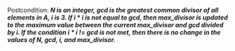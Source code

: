 Postcondition: ***N is an integer, gcd is the greatest common divisor of all elements in A, i is 3. If i * i is not equal to gcd, then max_divisor is updated to the maximum value between the current max_divisor and gcd divided by i. If the condition i * i != gcd is not met, then there is no change in the values of N, gcd, i, and max_divisor.***